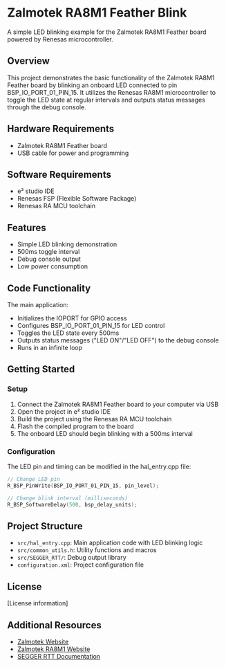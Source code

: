 # Zalmotek RA8M1 Feather Blink

A simple LED blinking example for the Zalmotek RA8M1 Feather board powered by Renesas microcontroller.

## Overview

This project demonstrates the basic functionality of the Zalmotek RA8M1 Feather board by blinking an onboard LED connected to pin BSP_IO_PORT_01_PIN_15. It utilizes the Renesas RA8M1 microcontroller to toggle the LED state at regular intervals and outputs status messages through the debug console.

## Hardware Requirements

- Zalmotek RA8M1 Feather board
- USB cable for power and programming

## Software Requirements

- e² studio IDE
- Renesas FSP (Flexible Software Package)
- Renesas RA MCU toolchain

## Features

- Simple LED blinking demonstration
- 500ms toggle interval
- Debug console output
- Low power consumption

## Code Functionality

The main application:
- Initializes the IOPORT for GPIO access
- Configures BSP_IO_PORT_01_PIN_15 for LED control
- Toggles the LED state every 500ms
- Outputs status messages ("LED ON"/"LED OFF") to the debug console
- Runs in an infinite loop

## Getting Started

### Setup

1. Connect the Zalmotek RA8M1 Feather board to your computer via USB
2. Open the project in e² studio IDE
3. Build the project using the Renesas RA MCU toolchain
4. Flash the compiled program to the board
5. The onboard LED should begin blinking with a 500ms interval

### Configuration

The LED pin and timing can be modified in the hal_entry.cpp file:

```c
// Change LED pin
R_BSP_PinWrite(BSP_IO_PORT_01_PIN_15, pin_level);

// Change blink interval (milliseconds)
R_BSP_SoftwareDelay(500, bsp_delay_units);
```

## Project Structure

- `src/hal_entry.cpp`: Main application code with LED blinking logic
- `src/common_utils.h`: Utility functions and macros
- `src/SEGGER_RTT/`: Debug output library
- `configuration.xml`: Project configuration file

## License

[License information]

## Additional Resources

- [Zalmotek Website](https://zalmotek.com)
- [Zalmotek RA8M1 Website](https://zalmotek.com/products/RA8M1-Feather-SoM/)
- [SEGGER RTT Documentation](https://www.segger.com/products/debug-probes/j-link/technology/about-real-time-transfer/) 